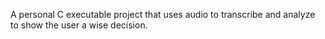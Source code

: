 A personal C executable project that uses audio to transcribe and analyze to show the user a wise decision.